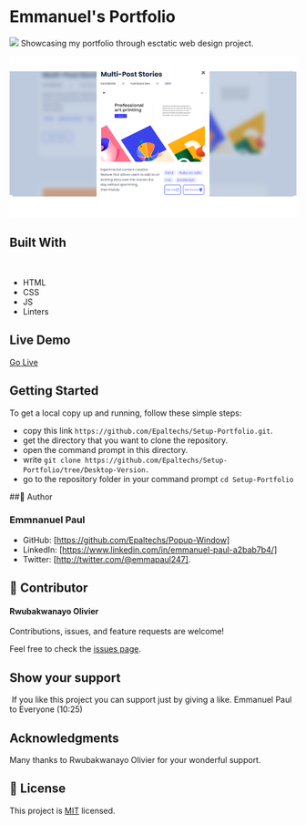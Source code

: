 # Emmanuel's Portfolio
![](https://img.shields.io/badge/Microverse-blueviolet)
​
Showcasing my portfolio through esctatic web design project.

![](screenshot.png)
## Built With
​
- HTML 
- CSS
- JS
- Linters


## Live Demo
[Go Live](https://epaltechs.github.io/Popup-Window)
​
## Getting Started
To get a local copy up and running, follow these simple steps:

- copy this link `https://github.com/Epaltechs/Setup-Portfolio.git`.
- get the directory that you want to clone the repository.
- open the command prompt in this directory.
- write `git clone https://github.com/Epaltechs/Setup-Portfolio/tree/Desktop-Version.`
- go to the repository folder in your command prompt `cd Setup-Portfolio`


##👤 Author
### Emmnanuel Paul
- GitHub: [https://github.com/Epaltechs/Popup-Window]
- LinkedIn: [https://www.linkedin.com/in/emmanuel-paul-a2bab7b4/]
- Twitter: [http://twitter.com/@emmapaul247].
​
## 🤝 Contributor

#### Rwubakwanayo Olivier

Contributions, issues, and feature requests are welcome!

Feel free to check the [issues page](https://github.com/Epaltechs/Popup-Window/issues).

## Show your support
​
If you like this project you can support just by giving a like.
Emmanuel Paul to Everyone (10:25)

## Acknowledgments
Many thanks to Rwubakwanayo Olivier for your wonderful support.

## 📝 License

This project is [MIT](./MIT.md) licensed.
